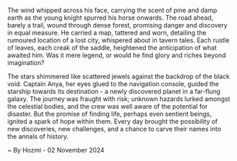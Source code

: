 
The wind whipped across his face, carrying the scent of pine and damp earth as the young knight spurred his horse onwards. The road ahead, barely a trail, wound through dense forest, promising danger and discovery in equal measure.  He carried a map, tattered and worn, detailing the rumoured location of a lost city, whispered about in tavern tales. Each rustle of leaves, each creak of the saddle, heightened the anticipation of what awaited him.  Was it mere legend, or would he find glory and riches beyond imagination?

The stars shimmered like scattered jewels against the backdrop of the black void. Captain Anya, her eyes glued to the navigation console, guided the starship towards its destination - a newly discovered planet in a far-flung galaxy.  The journey was fraught with risk; unknown hazards lurked amongst the celestial bodies, and the crew was well aware of the potential for disaster. But the promise of finding life, perhaps even sentient beings, ignited a spark of hope within them.  Every day brought the possibility of new discoveries, new challenges, and a chance to carve their names into the annals of history. 

~ By Hozmi - 02 November 2024
